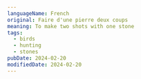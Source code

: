 ```yaml
---
languageName: French
original: Faire d'une pierre deux coups
meaning: To make two shots with one stone
tags:
  - birds
  - hunting
  - stones
pubDate: 2024-02-20
modifiedDate: 2024-02-20
---
```

